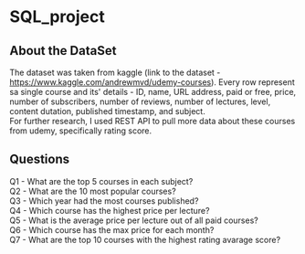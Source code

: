 # SQL_project

## About the DataSet
The dataset was taken from kaggle (link to the dataset - https://www.kaggle.com/andrewmvd/udemy-courses).
Every row represent sa single course and its' details - ID, name, URL address, paid or free, price, number of subscribers,
number of reviews, number of lectures, level, content dutation, published timestamp, and subject.\
For further research, I used REST API to pull more data about these courses from udemy, specifically rating score.

## Questions
Q1 - What are the top 5 courses in each subject?\
Q2 - What are the 10 most popular courses?\
Q3 - Which year had the most courses published?\
Q4 - Which course has the highest price per lecture?\
Q5 - What is the average price per lecture out of all paid courses?\
Q6 - Which course has the max price for each month?\
Q7 - What are the top 10 courses with the highest rating avarage score?
